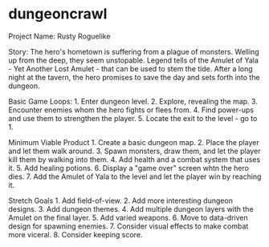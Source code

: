 # dungeoncrawl

Project Name: Rusty Roguelike

Story: The hero's hometown is suffering from a plague of monsters.
    Welling up from the deep, they seem unstopable.  Legend tells
    of the Amulet of Yala - Yet Another Lost Amulet - that can be
    used to stem the tide.  After a long night at the tavern, the
    hero promises to save the day and sets forth into the dungeon.

Basic Game Loops:
    1. Enter dungeon level.
    2. Explore, revealing the map.
    3. Encounter enemies whom the hero fights or flees from.
    4. Find power-ups and use them to strengthen the player.
    5. Locate the exit to the level - go to 1.

Minimum Viable Product
    1. Create a basic dungeon map.
    2. Place the player and let them walk around.
    3. Spawn monsters, draw them, and let the player kill them
        by walking into them.
    4. Add health and a combat system that uses it.
    5. Add healing potions.
    6. Display a "game over" screen whtn the hero dies.
    7. Add the Amulet of Yala to the level and let the player win
        by reaching it.

Stretch Goals
    1. Add field-of-view.
    2. Add more interesting dungeon designs.
    3. Add dungeon themes.
    4. Add multiple dungeon layers with the Amulet on the final layer.
    5. Add varied weapons.
    6. Move to data-driven design for spawning enemies.
    7. Consider visual effects to make combat more viceral.
    8. Consider keeping score.
